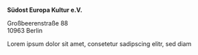 **Südost Europa Kultur e.V.**

Großbeerenstraße 88
<br />10963 Berlin

Lorem ipsum dolor sit amet, consetetur sadipscing elitr, sed diam
